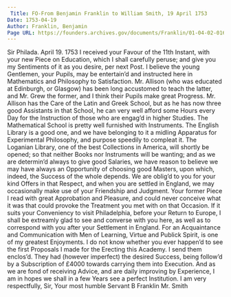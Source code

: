 ```yaml
---
 Title: FO-From Benjamin Franklin to William Smith, 19 April 1753
Date: 1753-04-19
Author: Franklin, Benjamin
Page URL: https://founders.archives.gov/documents/Franklin/01-04-02-0169
---
```


Sir
Philada. April 19. 1753
I received your Favour of the 11th Instant, with your new Piece on Education, which I shall carefully peruse; and give you my Sentiments of it as you desire, per next Post.
I believe the young Gentlemen, your Pupils, may be entertain’d and instructed here in Mathematics and Philosophy to Satisfaction. Mr. Allison (who was educated at Edinburgh, or Glasgow) has been long accustomed to teach the latter, and Mr. Grew the former, and I think their Pupils make great Progress. Mr. Allison has the Care of the Latin and Greek School, but as he has now three good Assistants in that School, he can very well afford some Hours every Day for the Instruction of those who are engag’d in higher Studies. The Mathematical School is pretty well furnished with Instruments. The English Library is a good one, and we have belonging to it a midling Apparatus for Experimental Philosophy, and purpose speedily to compleat it. The Loganian Library, one of the best Collections in America, will shortly be opened; so that neither Books nor Instruments will be wanting; and as we are determin’d always to give good Salaries, we have reason to believe we may have always an Opportunity of choosing good Masters, upon which, indeed, the Success of the whole depends. We are oblig’d to you for your kind Offers in that Respect, and when you are settled in England, we may occasionally make use of your Friendship and Judgment.
Your former Piece I read with great Approbation and Pleasure, and could never conceive what it was that could provoke the Treatment you met with on that Occasion.
If it suits your Conveniency to visit Philadelphia, before your Return to Europe, I shall be extreamly glad to see and converse with you here, as well as to correspond with you after your Settlement in England. For an Acquaintance and Communication with Men of Learning, Virtue and Publick Spirit, is one of my greatest Enjoyments.
I do not know whether you ever happen’d to see the first Proposals I made for the Erecting this Academy. I send them enclos’d. They had (however imperfect) the desired Success, being follow’d by a Subscription of £4000 towards carrying them into Execution. And as we are fond of receiving Advice, and are daily improving by Experience, I am in hopes we shall in a few Years see a perfect Institution.
I am very respectfully, Sir, Your most humble Servant
B Franklin
Mr. Smith


